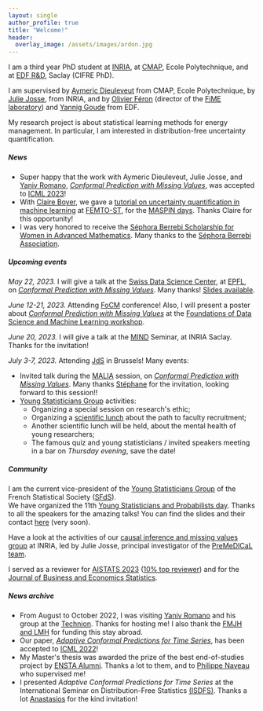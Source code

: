 ```yaml
---
layout: single
author_profile: true
title: "Welcome!"
header:
  overlay_image: /assets/images/ardon.jpg
---
```


I am a third year PhD student at [INRIA](https://www.inria.fr/en), at [CMAP](https://portail.polytechnique.edu/cmap/en), Ecole Polytechnique, and at [EDF R&D](https://www.edf.fr/en/the-edf-group/who-we-are/activities/research-and-development), Saclay (CIFRE PhD).

I am supervised by [Aymeric Dieuleveut](http://www.cmap.polytechnique.fr/~aymeric.dieuleveut/) from CMAP, Ecole Polytechnique, by [Julie Josse](http://juliejosse.com/), from INRIA, and by [Olivier Féron](https://www.fime-lab.org/en/feron-olivier/) (director of the [FiME laboratory](https://www.fime-lab.org/en/home/)) and [Yannig Goude](https://www.imo.universite-paris-saclay.fr/~goude/about.html) from EDF.

My research project is about statistical learning methods for energy management. In particular, I am interested in distribution-free uncertainty quantification.

##### News

- Super happy that the work with Aymeric Dieuleveut, Julie Josse, and [Yaniv Romano](https://sites.google.com/view/yaniv-romano/), [*Conformal Prediction with Missing Values*](https://hal.science/hal-03896384), was accepted to [ICML 2023](https://icml.cc/Conferences/2023/)!  
- With [Claire Boyer](https://perso.lpsm.paris/~cboyer/), we gave a [tutorial on uncertainty quantification in machine learning](https://claireboyer.github.io/tutorial-conformal-prediction/) at [FEMTO-ST](https://www.femto-st.fr/en), for the [MASPIN days](https://www.femto-st.fr/fr/L-institut/evenements/2eme-edition-des-journees-maspin-mathematiques-appliquees-et-sciences-pour). Thanks Claire for this opportunity!
- I was very honored to receive the [Séphora Berrebi Scholarship for Women in Advanced Mathematics](https://www.sephoraberrebi.ai/). Many thanks to the [Séphora Berrebi Association](https://www.sephoraberrebi.org/).

##### Upcoming events

*May 22, 2023.* I will give a talk at the [Swiss Data Science Center](https://datascience.ch/), at [EPFL](https://www.epfl.ch/en/), on [*Conformal Prediction with Missing Values*](http://mzaffran.github.io/uq-na). Many thanks! [Slides available](http://mzaffran.github.io/assets/files/Talks/CP_NA_SDSC.pdf).  

*June 12-21, 2023.* Attending [FoCM](https://focm2023.org/) conference! Also, I will present a poster about [*Conformal Prediction with Missing Values*](http://mzaffran.github.io/uq-na) at the [Foundations of Data Science and Machine Learning workshop](https://focm2023.org/workshops/workshop-2/item/125-workshop-2-4).   

*June 20, 2023.* I will give a talk at the [MIND](https://team.inria.fr/mind/) Seminar, at INRIA Saclay. Thanks for the invitation!  

*July 3-7, 2023.* Attending [JdS](https://jds2023.sciencesconf.org/) in Brussels! Many events:
- Invited talk during the [MALIA](https://www.sfds.asso.fr/fr/malia_machine_learning_et_intelligence_artificielle/459-groupe_malia/) session, on [*Conformal Prediction with Missing Values*](http://mzaffran.github.io/uq-na). Many thanks [Stéphane](https://sites.google.com/site/stephanegchretien/home) for the invitation, looking forward to this session!!
- [Young Statisticians Group](https://www.sfds.asso.fr/en/jeunes_statisticiens/468-les_jeunes_statisticiens/) activities:
    - Organizing a special session on research's ethic;
    - Organizing a [scientific lunch](https://www.sfds.asso.fr//en/jeunes_statisticiens/manifestations/560-dejeuners_scientifiques/) about the path to faculty recruitment;
    - Another scientific lunch will be held, about the mental health of young researchers;
    - The famous quiz and young statisticians / invited speakers meeting in a bar on *Thursday evening*, save the date!

##### Community

I am the current vice-president of the [Young Statisticians Group](https://www.sfds.asso.fr/en/jeunes_statisticiens/468-les_jeunes_statisticiens/) of the French Statistical Society ([SFdS](https://www.sfds.asso.fr/)).  
We have organized the 11th [Young Statisticians and Probabilists day](https://www.sfds.asso.fr/en/jeunes_statisticiens/manifestations/journees_ysp/564-accueil_ysp/). Thanks to all the speakers for the amazing talks! You can find the slides and their contact [here](https://www.sfds.asso.fr/fr/jeunes_statisticiens/manifestations/journees_ysp/564-accueil_ysp/) (very soon).

Have a look at the activities of our [causal inference and missing values group](https://misscausal.gitlabpages.inria.fr/misscausal.gitlab.io/index.html) at INRIA, led by Julie Josse, principal investigator of the [PreMeDICaL team](https://team.inria.fr/premedical/).

I served as a reviewer for [AISTATS 2023](https://www.google.com/search?client=firefox-b-d&q=aistats+2023) ([10% top reviewer](http://aistats.org/aistats2023/reviewers.html)) and for the [Journal of Business and Economics Statistics](https://www.tandfonline.com/journals/ubes20).

##### News archive

- From August to October 2022, I was visiting [Yaniv Romano](https://sites.google.com/view/yaniv-romano/) and his group at the [Technion](https://www.technion.ac.il/en/home-2/). Thanks for hosting me! I also thank the [FMJH and LMH](https://www.fondation-hadamard.fr/en/fmjh-supports/research/junior-scientific-visibility/) for funding this stay abroad.
- Our paper, [*Adaptive Conformal Predictions for Time Series*](https://arxiv.org/abs/2202.07282), has been accepted to [ICML 2022](https://icml.cc/Conferences/2022/)!
- My Master's thesis was awarded the prize of the best end-of-studies project by [ENSTA Alumni](https://www.ensta.org/fr/). Thanks a lot to them, and to [Philippe Naveau](https://www.lsce.ipsl.fr/Phocea/Pisp/visu.php?id=44&uid=naveau) who supervised me!
- I presented *Adaptive Conformal Predictions for Time Series* at the International Seminar on Distribution-Free Statistics [(ISDFS)](https://sites.google.com/view/isdfs/home). Thanks a lot [Anastasios](https://people.eecs.berkeley.edu/~angelopoulos/) for the kind invitation!
